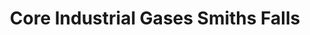 ---
title: "Core Industrial Gases Smiths Falls"
url: /smiths-falls/core-industrial-gases-smiths-falls/
shop: gas
---